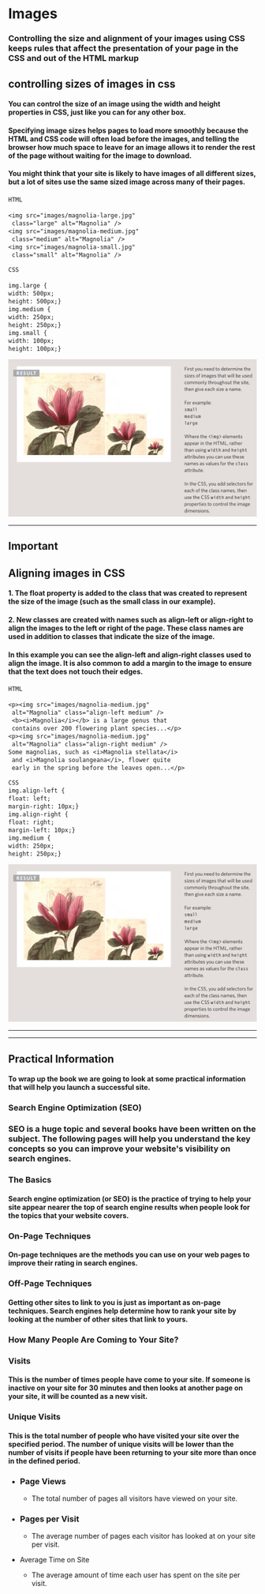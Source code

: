 
# Images 
### Controlling the size and alignment of your images using CSS keeps rules that affect the presentation of your page in the CSS and out of the HTML markup

## controlling sizes of images in css 

#### You can control the size of an image using the width and height properties in CSS, just like you can for any other box.

#### Specifying image sizes helps pages to load more smoothly because the HTML and CSS code will often load before the images, and telling the browser how much space to leave for an image allows it to render the rest of the page without waiting for the image to download.

#### You might think that your site is likely to have images of all different sizes, but a lot of sites use the same sized image across many of their pages. 

```
HTML

<img src="images/magnolia-large.jpg"
 class="large" alt="Magnolia" />
<img src="images/magnolia-medium.jpg"
 class="medium" alt="Magnolia" />
<img src="images/magnolia-small.jpg"
 class="small" alt="Magnolia" />
 ```

 ```
 CSS

 img.large {
width: 500px;
height: 500px;}
img.medium {
width: 250px;
height: 250px;}
img.small {
width: 100px;
height: 100px;}
```
![resultControlingImages](img/result-images.png)

--------------------------------------
## Important 

## Aligning images in CSS 
####  1. The float property is added to the class that was created to represent the size of the image (such as the small class in our example).
#### 2. New classes are created with names such as align-left or align-right to align the images to the left or right of the page. These class names are used in addition to classes that indicate the size of the image.

#### In this example you can see the align-left and align-right classes used to align the image. It is also common to add a margin to the image to ensure that the text does not touch their edges.

```
HTML

<p><img src="images/magnolia-medium.jpg"
 alt="Magnolia" class="align-left medium" />
 <b><i>Magnolia</i></b> is a large genus that
 contains over 200 flowering plant species...</p>
<p><img src="images/magnolia-medium.jpg"
 alt="Magnolia" class="align-right medium" />
Some magnolias, such as <i>Magnolia stellata</i>
 and <i>Magnolia soulangeana</i>, flower quite
 early in the spring before the leaves open...</p>
 ```

 ```
 CSS
 img.align-left {
float: left;
margin-right: 10px;}
img.align-right {
float: right;
margin-left: 10px;}
img.medium {
width: 250px;
height: 250px;}
```
![Aligning-Result](img/result-images.png)


__________________________________________________________________________________
-----------------------------------------------------------------------------------

## Practical Information
#### To wrap up the book we are going to look at some practical information that will help you launch a successful site.
### Search Engine Optimization (SEO)
### SEO is a huge topic and several books have been written on the subject. The following pages will help you understand the key concepts so you can improve your website's visibility on search engines.

### The Basics
#### Search engine optimization (or SEO) is the practice of trying to help your site appear nearer the top of search engine results when people look for the topics that your website covers.

### On-Page Techniques
#### On-page techniques are the methods you can use on your web pages to improve their rating in search engines.

### Off-Page Techniques
#### Getting other sites to link to you is just as important as on-page techniques. Search engines help determine how to rank your site by looking at the number of other sites that link to yours.


### How Many People Are Coming to Your Site?

### Visits
#### This is the number of times people have come to your site. If someone is inactive on your site for 30 minutes and then looks at another page on your site, it will be counted as a new visit.

### Unique Visits
#### This is the total number of people who have visited your site over the specified period. The number of unique visits will be lower than the number of visits if people have been returning to your site more than once in the defined period.


* ### Page Views 
   * The total number of pages all visitors have viewed on your site.

* ### Pages per Visit
   * The average number of pages each visitor has looked at on your site per visit.

* Average Time on Site
  * The average amount of time each user has spent on the site per visit.